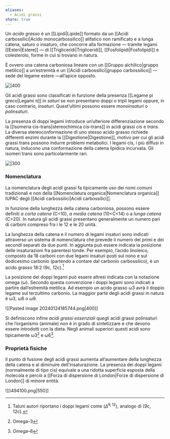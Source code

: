 ```yaml
---
aliases:
  - Acidi grassi
share: true
---
```

Un *acido grasso* è un [[Lipidi|Lipide]] formato da un [[Acidi carbossilici|Acido monocarbossilico]] alifatico non ramificato e a lunga catena, saturo o insaturo, che concorre alla formazione — tramite legami [[Esteri|Estere]] — di [[Trigliceridi|Trigliceridi]], [[Fosfolipidi|Fosfolipidi]] e colesterolo, forme in cui si trovano in natura.

È ovvero una catena carboniosa lineare con un [[Gruppo alchilico|gruppo metilico]] a un’estremità e un [[Acidi carbossilici|gruppo carbossilico]] — sede del legame estere —all’apice opposto.

![|400](a16630bfb3e87d2adb6cd3a0c23cbb69_MD5%201.png)

Gli acidi grassi sono classificati in funzione della presenza [[Legame pi greco|Legami π]] in *saturi* se non presentano doppi o tripli legami oppure, in caso contrario, *insaturi*.  Quest’ultimi possono essere *monoinsaturi* o *polinsaturi*.

La presenza di doppi legami introduce un’ulteriore differenziazione secondo la [[Isomeria cis-trans|stereochimica cis–trans]] in acidi grassi *cis* e *trans*. La diversa stereoconformazione di uno stesso acido grasso richiede differenti enzimi durante la [[Digestione|Digestione]], motivo per cui gli acidi grassi trans possono indurre problemi metabolici.
I legami cis, i più diffusi in natura, inducono una conformazione della catena lipidica incurvata. Gli isomeri trans sono particolarmente rari.

![|300](e59818817836e4cda697c66e7028a7fb_MD5%201.png)

### Nomenclatura
La nomenclatura degli acidi grassi fa tipicamente uso dei nomi comuni tradizionali e non della [[Nomenclatura organica|Nomenclatura organica]] IUPAC degli [[Acidi carbossilici|Acidi carbossilici]].

In funzione della lunghezza della catena carboniosa, possono essere definiti *a corta catena* (C<10), *a media catena* (10<C<14) o a *lunga catena* (C>20).
In natura gli acidi grassi presentano generalmente un numero pari di carboni compreso fra i le 12 e le 20 unità.

La lunghezza della catena e il numero di legami insaturi sono indicati attraverso un sistema di nomenclatura che prevede il numero dei primi e dei secondi separati da due punti. In aggiunta può essere indicata la posizione delle insaturazioni fra parentesi tonde. Per esempio, l’acido linoleico, composto da 18 carboni con due legami insaturi posti sul nono e sul dodicesimo carbonio (partendo a contare dal carbonio carbossilico), è un acido grasso 18:2 (9c, 12c).[^3]

[^3]:  Taluni autori riportano i doppi legami come ($\Delta^{9,12}$), analogo di (9c, 12c).

La posizione dei doppi legami può essere altresì indicata con la notazione omega (ω). Secondo questa convenzione i doppi legami sono indicati a partire dall’estremità metilica. Ad esempio un acido grasso ω3 avrà il doppio legame sul terzultimo carbonio.
La maggior parte degli acidi grassi in natura è ω3, ω6 o ω9.

![[Pasted image 20240124185744.png|400]]

Si definiscono infine *acidi grassi essenziali* quegli acidi grassi polinsaturi che l’organismo (animale) non è in grado di sintetizzare e che devono essere introdotti con la dieta.
Negli animali superiori questi acidi sono tipicamente ω3[^1] e ω6[^2].

[^1]: Omega–3
[^2]: Omega–6

### Proprietà fisiche
Il punto di fusione degli acidi grassi aumenta all’aumentare della lunghezza della catena e al diminuire dell’insaturazione. La presenza dei doppi legami (normalmente di tipo cis) equivale a una ridotta superficie esposta della molecola e perciò a [[Forza di dispersione di London|Forze di dispersione di London]] di minore entità.

![[i494100.png|550]]
